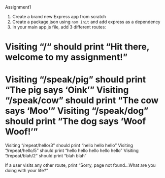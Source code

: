 Assignment1

1. Create a brand new Express app from scratch
2. Create a package.json using `nom init` and add express as a dependency
3. In your main app.js file, add 3 different routes:

Visiting “/“ should print “Hit there, welcome to my assignment!”
==============================================
Visiting “/speak/pig” should print “The pig says ‘Oink’”
Visiting “/speak/cow” should print “The cow says ‘Moo’”
Visiting “/speak/dog” should print “The dog says ‘Woof Woof!’”
==============================================
Visiting “/repeat/hello/3” should print “hello hello hello”
Visiting “/repeat/hello/5” should print “hello hello hello hello hello”
Visiting “/repeat/blah/2” should print “blah blah”

If a user visits any other route, print
“Sorry, page not found…What are you doing with your life?”
